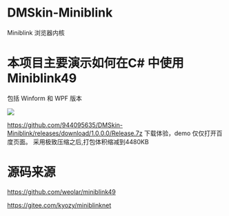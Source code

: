 # DMSkin-Miniblink
Miniblink 浏览器内核

# 本项目主要演示如何在C# 中使用Miniblink49

包括 Winform 和 WPF 版本

<image src='https://raw.githubusercontent.com/944095635/DMSkin-Miniblink/master/demo.png'>

https://github.com/944095635/DMSkin-Miniblink/releases/download/1.0.0.0/Release.7z
下载体验，demo 仅仅打开百度页面。
采用极致压缩之后,打包体积缩减到4480KB

# 源码来源
https://github.com/weolar/miniblink49

https://gitee.com/kyozy/miniblinknet
